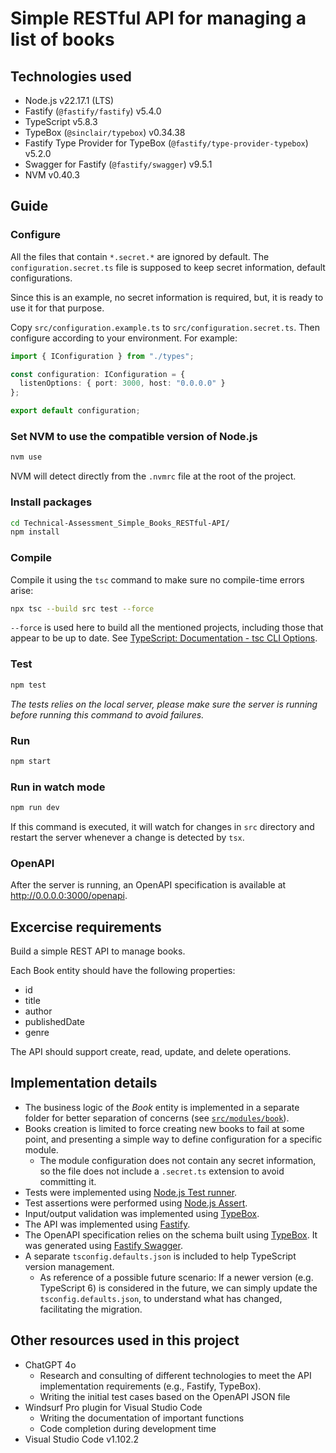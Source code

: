 # Simple RESTful API for managing a list of books

## Technologies used

- Node.js v22.17.1 (LTS)
- Fastify (`@fastify/fastify`) v5.4.0
- TypeScript v5.8.3
- TypeBox (`@sinclair/typebox`) v0.34.38
- Fastify Type Provider for TypeBox (`@fastify/type-provider-typebox`) v5.2.0
- Swagger for Fastify (`@fastify/swagger`) v9.5.1
- NVM v0.40.3

## Guide

### Configure

All the files that contain `*.secret.*` are ignored by default. The
`configuration.secret.ts` file is supposed to keep secret information, default
configurations.

Since this is an example, no secret information is required, but, it is ready to
use it for that purpose.

Copy `src/configuration.example.ts` to `src/configuration.secret.ts`. Then
configure according to your environment. For example:

```ts
import { IConfiguration } from "./types";

const configuration: IConfiguration = {
  listenOptions: { port: 3000, host: "0.0.0.0" }
};

export default configuration;
```

### Set NVM to use the compatible version of Node.js

```sh
nvm use
```

NVM will detect directly from the `.nvmrc` file at the root of the project.

### Install packages

```sh
cd Technical-Assessment_Simple_Books_RESTful-API/
npm install
```

### Compile

Compile it using the `tsc` command to make sure no compile-time errors arise:

```sh
npx tsc --build src test --force
```

`--force` is used here to build all the mentioned projects, including those that
appear to be up to date. See
[TypeScript: Documentation - tsc CLI Options](https://www.typescriptlang.org/docs/handbook/compiler-options.html#compiler-options).

### Test

```sh
npm test
```

_The tests relies on the local server, please make sure the server is running
before running this command to avoid failures._

### Run

```sh
npm start
```

### Run in watch mode

```sh
npm run dev
```

If this command is executed, it will watch for changes in `src` directory and
restart the server whenever a change is detected by `tsx`.

### OpenAPI

After the server is running, an OpenAPI specification is available at
http://0.0.0.0:3000/openapi.

## Excercise requirements

Build a simple REST API to manage books.

Each Book entity should have the following properties:

- id
- title
- author
- publishedDate
- genre

The API should support create, read, update, and delete operations.

## Implementation details

- The business logic of the _Book_ entity is implemented in a separate folder
  for better separation of concerns (see
  [`src/modules/book`](src/modules/book)).
- Books creation is limited to force creating new books to fail at some point,
  and presenting a simple way to define configuration for a specific module.
  - The module configuration does not contain any secret information, so the
    file does not include a `.secret.ts` extension to avoid committing it.
- Tests were implemented using
  [Node.js Test runner](https://nodejs.org/docs/latest-v22.x/api/test.html).
- Test assertions were performed using
  [Node.js Assert](https://nodejs.org/docs/latest-v22.x/api/assert.html).
- Input/output validation was implemented using
  [TypeBox](https://sinclairt.github.io/typebox/).
- The API was implemented using [Fastify](https://www.fastify.io/).
- The OpenAPI specification relies on the schema built using
  [TypeBox](https://sinclairt.github.io/typebox/). It was generated using
  [Fastify Swagger](https://github.com/fastify/fastify-swagger).
- A separate `tsconfig.defaults.json` is included to help TypeScript version
  management.
  - As reference of a possible future scenario: If a newer version (e.g.
    TypeScript 6) is considered in the future, we can simply update the
    `tsconfig.defaults.json`, to understand what has changed, facilitating the
    migration.

## Other resources used in this project

- ChatGPT 4o
  - Research and consulting of different technologies to meet the API
    implementation requirements (e.g., Fastify, TypeBox).
  - Writing the initial test cases based on the OpenAPI JSON file
- Windsurf Pro plugin for Visual Studio Code
  - Writing the documentation of important functions
  - Code completion during development time
- Visual Studio Code v1.102.2
